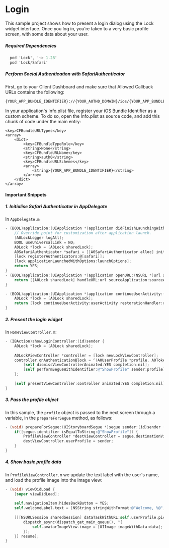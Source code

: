# Login

This sample project shows how to present a login dialog using the Lock widget interface. Once you log in, you're taken to a very basic profile screen, with some data about your user.

##### Required Dependencies

```objective-c
  pod 'Lock', '~> 1.28'
  pod 'Lock/Safari'
```

##### Perform Social Authentication with SafariAuthenticator

First, go to your Client Dashboard and make sure that Allowed Callback URLs contains the following:

```
{YOUR_APP_BUNDLE_IDENTIFIER}://{YOUR_AUTH0_DOMAIN}/ios/{YOUR_APP_BUNDLE_IDENTIFIER}/callback
``` 
In your application's Info.plist file, register your iOS Bundle Identifier as a custom scheme. To do so, open the Info.plist as source code, and add this chunk of code under the main <dict> entry:

```
<key>CFBundleURLTypes</key>
<array>
    <dict>
        <key>CFBundleTypeRole</key>
        <string>None</string>
        <key>CFBundleURLName</key>
        <string>auth0</string>
        <key>CFBundleURLSchemes</key>
        <array>
            <string>{YOUR_APP_BUNDLE_IDENTIFIER}</string>
        </array>
    </dict>
</array>
```

#### Important Snippets

##### 1. Initialise Safari Authenticator in AppDelegate

In `AppDelegate.m`

```objective-c
- (BOOL)application:(UIApplication *)application didFinishLaunchingWithOptions:(NSDictionary *)launchOptions {
    // Override point for customization after application launch.
    [A0LockLogger logAll];
    BOOL useUniversalLink = NO;
    A0Lock *lock = [A0Lock sharedLock];
    A0SafariAuthenticator *safari = [[A0SafariAuthenticator alloc] initWithLock:lock connectionName:@"google-oauth2" useUniversalLink:useUniversalLink];
    [lock registerAuthenticators:@[safari]];
    [lock applicationLaunchedWithOptions:launchOptions];
    return YES;
}
- (BOOL)application:(UIApplication *)application openURL:(NSURL *)url sourceApplication:(NSString *)sourceApplication annotation:(id)annotation {
    return [[A0Lock sharedLock] handleURL:url sourceApplication:sourceApplication];
}

- (BOOL)application:(UIApplication *)application continueUserActivity:(NSUserActivity *)userActivity restorationHandler:(void (^)(NSArray * _Nullable))restorationHandler {
    A0Lock *lock = [A0Lock sharedLock];
    return [lock continueUserActivity:userActivity restorationHandler:restorationHandler];
}
```

##### 2. Present the login widget

In `HomeViewController.m`:

```objective-c
- (IBAction)showLoginController:(id)sender {
    A0Lock *lock = [A0Lock sharedLock];
    
    A0LockViewController *controller = [lock newLockViewController];
    controller.onAuthenticationBlock = ^(A0UserProfile *profile, A0Token *token) {
        [self dismissViewControllerAnimated:YES completion:nil];
        [self performSegueWithIdentifier:@"ShowProfile" sender:profile];
    };
    
    [self presentViewController:controller animated:YES completion:nil];
}
```

##### 3. Pass the profile object

In this sample, the `profile` object is passed to the next screen through a variable, in the `prepareForSegue` method, as follows:

```objective-c
- (void) prepareForSegue:(UIStoryboardSegue *)segue sender:(id)sender {
    if([segue.identifier isEqualToString:@"ShowProfile"]) {
        ProfileViewController *destViewController = segue.destinationViewController;
        destViewController.userProfile = sender;
    }
}
```

##### 4. Show basic profile data

In `ProfileViewController.m` we update the text label with the user's name, and load the profile image into the image view:

```objective-c
- (void) viewDidLoad {
    [super viewDidLoad];
    
    self.navigationItem.hidesBackButton = YES;
    self.welcomeLabel.text = [NSString stringWithFormat:@"Welcome, %@", self.userProfile.name];
    
    [[[NSURLSession sharedSession] dataTaskWithURL:self.userProfile.picture completionHandler:^(NSData * _Nullable data, NSURLResponse * _Nullable response, NSError * _Nullable error) {
        dispatch_async(dispatch_get_main_queue(), ^{
            self.avatarImageView.image = [UIImage imageWithData:data];
        });
    }] resume];
}
```

